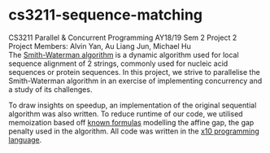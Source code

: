 # cs3211-sequence-matching
CS3211 Parallel & Concurrent Programming AY18/19 Sem 2 Project 2  
Project Members: Alvin Yan, Au Liang Jun, Michael Hu  
The [Smith-Waterman algorithm](https://en.wikipedia.org/wiki/Smith%E2%80%93Waterman_algorithm) is a dynamic algorithm used for local sequence alignment of 2 strings, commonly used for nucleic acid sequences or protein sequences. In this project, we strive to parallelise the Smith-Waterman algorithm in an exercise of implementing concurrency and a study of its challenges. 

To draw insights on speedup, an implementation of the original sequential algorithm was also written. To reduce runtime of our code, we utilised memoization based off [known formulas](https://www.cs.cmu.edu/~ckingsf/bioinfo-lectures/gaps.pdf) modelling the affine gap, the gap penalty used in the algorithm. All code was written in the [x10 programming language](http://x10-lang.org/).
